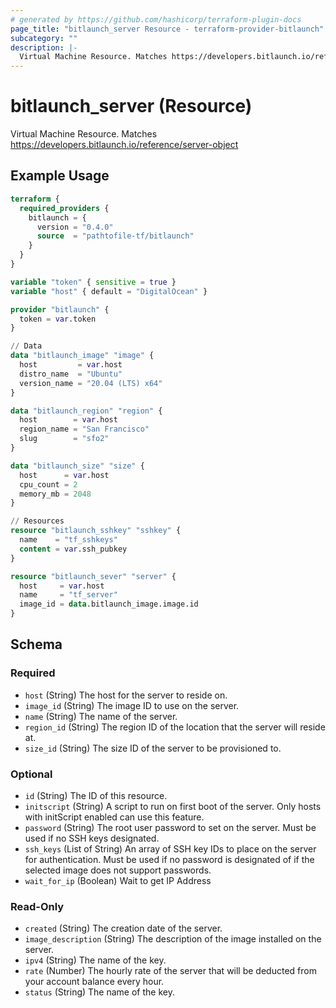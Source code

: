 ```yaml
---
# generated by https://github.com/hashicorp/terraform-plugin-docs
page_title: "bitlaunch_server Resource - terraform-provider-bitlaunch"
subcategory: ""
description: |-
  Virtual Machine Resource. Matches https://developers.bitlaunch.io/reference/server-object
---
```


# bitlaunch_server (Resource)

Virtual Machine Resource. Matches https://developers.bitlaunch.io/reference/server-object

## Example Usage

```terraform
terraform {
  required_providers {
    bitlaunch = {
      version = "0.4.0"
      source  = "pathtofile-tf/bitlaunch"
    }
  }
}

variable "token" { sensitive = true }
variable "host" { default = "DigitalOcean" }

provider "bitlaunch" {
  token = var.token
}

// Data
data "bitlaunch_image" "image" {
  host         = var.host
  distro_name  = "Ubuntu"
  version_name = "20.04 (LTS) x64"
}

data "bitlaunch_region" "region" {
  host        = var.host
  region_name = "San Francisco"
  slug        = "sfo2"
}

data "bitlaunch_size" "size" {
  host      = var.host
  cpu_count = 2
  memory_mb = 2048
}

// Resources
resource "bitlaunch_sshkey" "sshkey" {
  name    = "tf_sshkeys"
  content = var.ssh_pubkey
}

resource "bitlaunch_sever" "server" {
  host     = var.host
  name     = "tf_server"
  image_id = data.bitlaunch_image.image.id
}
```

<!-- schema generated by tfplugindocs -->
## Schema

### Required

- `host` (String) The host for the server to reside on.
- `image_id` (String) The image ID to use on the server.
- `name` (String) The name of the server.
- `region_id` (String) The region ID of the location that the server will reside at.
- `size_id` (String) The size ID of the server to be provisioned to.

### Optional

- `id` (String) The ID of this resource.
- `initscript` (String) A script to run on first boot of the server. Only hosts with initScript enabled can use this feature.
- `password` (String) The root user password to set on the server. Must be used if no SSH keys designated.
- `ssh_keys` (List of String) An array of SSH key IDs to place on the server for authentication. Must be used if no password is designated of if the selected image does not support passwords.
- `wait_for_ip` (Boolean) Wait to get IP Address

### Read-Only

- `created` (String) The creation date of the server.
- `image_description` (String) The description of the image installed on the server.
- `ipv4` (String) The name of the key.
- `rate` (Number) The hourly rate of the server that will be deducted from your account balance every hour.
- `status` (String) The name of the key.


